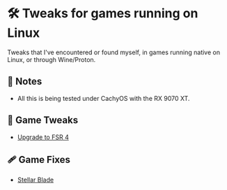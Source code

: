 # 🛠️ Tweaks for games running on Linux

Tweaks that I've encountered or found myself, in games running native on Linux, or through Wine/Proton.

## 📌 Notes

- All this is being tested under CachyOS with the RX 9070 XT.

## 🔧 Game Tweaks

- [Upgrade to FSR 4](tweaks/fsr4-linux.md)

## 🩹 Game Fixes

- [Stellar Blade](tweaks/stellar-blade.md)

